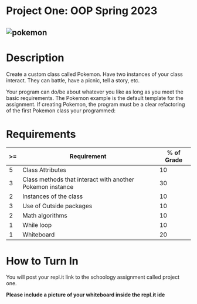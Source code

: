 # Project One: OOP Spring 2023


![pokemon](https://media.tenor.com/KKdd0koqb0YAAAAd/pikachu-pokemon.gif)
---
# Description

Create a custom class called Pokemon. Have two instances of your class interact. They can battle, have a picnic, tell a story, etc. 


Your program can do/be about whatever you like as long as you meet the basic requirements. The Pokemon example is the default template for the assignment. If creating Pokemon, the program must be a clear refactoring of the first Pokemon class your programmed:



# Requirements
| >= | Requirement | % of Grade |
| ----------- | ----------- | ----------- |
| 5 | Class Attributes | 10|
| 3 | Class methods that interact with another Pokemon instance |30 |
| 2 | Instances of the class | 10 |
| 3 | Use of Outside packages | 10 |
| 2 | Math algorithms | 10|
| 1 | While loop | 10|
| 1 | Whiteboard | 20|

# How to Turn In

You will post your repl.it link to the schoology assignment called project one. 

**Please include a picture of your whiteboard inside the repl.it ide**
